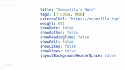 ---
                title: "Xeonzilla’s Note"
                tags: [个人网站, 博客]
                externalUrl: "https://xeonzilla.top"
                weight: 841
                showDate: false
                showAuthor: false
                showReadingTime: false
                showEdit: false
                showLikes: false
                showViews: false
                layoutBackgroundHeaderSpace: false
                ---

